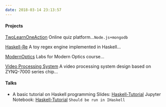 ```yaml
---
date: 2018-03-14 23:13:57
---
```


#### Projects

[TwoLearnOneAction](https://github.com/higuoxing/TwoLearnOneAction)
Online quiz platform...`Node.js+mongodb`

[Haskell-Re](https://github.com/higuoxing/Haskell-Re)
A toy regex engine implemented in Haskell...

[ModernOptics](https://github.com/higuoxing/ModernOptics)
Labs for Modern Optics course...

[Video Processing System](https://github.com/higuoxing/ZYNQ-7000-Video-Processing-Simple-design)
A video processing system design based on ZYNQ-7000 series chip...

#### Talks
* A basic tutorial on Haskell programming
    Slides: [Haskell-Tutorial](https://higuoxing.com/hs-tutorial)
    Jupyter Notebook: [Haskell-Tutorial](https://higuoxing.com/hs-tutorial/index/hs-tutorial.ipynb) `Should be run in IHaskell`
